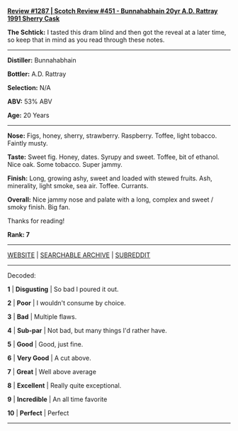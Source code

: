 
[**Review #1287 | Scotch Review #451 - Bunnahabhain 20yr A.D. Rattray 1991 Sherry Cask**]( https://t8ke.review/review-1287-bunnahabhain-20yr-a-d-rattray-1991-sherry-cask)

**The Schtick:** I tasted this dram blind and then got the reveal at a later time, so keep that in mind as you read through these notes.

-----

**Distiller:** Bunnahabhain 

**Bottler:** A.D. Rattray

**Selection:** N/A

**ABV:**  53% ABV

**Age:** 20 Years 

-----

**Nose:**  Figs, honey, sherry, strawberry. Raspberry. Toffee, light tobacco. Faintly musty. 

**Taste:** Sweet fig. Honey, dates. Syrupy and sweet. Toffee, bit of ethanol. Nice oak. Some tobacco. Super jammy.

**Finish:** Long, growing ashy, sweet and loaded with stewed fruits. Ash, minerality, light smoke, sea air. Toffee. Currants. 

**Overall:** Nice jammy nose and palate with a long, complex and sweet / smoky finish. Big fan. 

Thanks for reading!

**Rank: 7**



-----

[WEBSITE](https://t8ke.review) | [SEARCHABLE ARCHIVE](https://t8ke.review/review-archive/) | [SUBREDDIT](https://reddit.com/r/t8kereviews)

-----

Decoded:

**1** | **Disgusting** | So bad I poured it out.

**2** | **Poor** | I wouldn't consume by choice.

**3** | **Bad** | Multiple flaws.

**4** | **Sub-par** | Not bad, but many things I'd rather have.

**5** | **Good** | Good, just fine.

**6** | **Very Good** | A cut above.

**7** | **Great** | Well above average

**8** | **Excellent** | Really quite exceptional.

**9** | **Incredible** | An all time favorite

**10** | **Perfect** | Perfect

----


